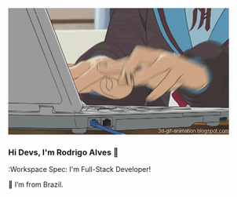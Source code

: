 <img src="https://github.com/rodrigodevelop-tech/rodrigodevelop-tech/blob/main/1869.gif" >

### Hi Devs, I'm Rodrigo Alves 👋

:Workspace Spec: I'm Full-Stack Developer!

:house_with_garden: I’m from Brazil.
